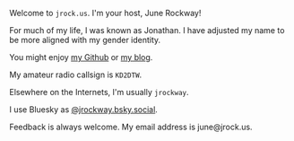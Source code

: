 Welcome to `jrock.us`. I'm your host, June Rockway!

For much of my life, I was known as Jonathan. I have adjusted my name to be more
aligned with my gender identity.

You might enjoy [my Github](https://github.com/jrockway/) or [my blog](/posts/).

My amateur radio callsign is `KD2DTW`.

Elsewhere on the Internets, I'm usually `jrockway`.

I use Bluesky as
[@jrockway.bsky.social](https://bsky.app/profile/jrockway.bsky.social).

Feedback is always welcome. My email address is june&#x40;jrock.us.
